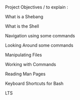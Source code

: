 Project Objectives / to explain :
 

What is a Shebang

What is the Shell

Navigation using some commands

Looking Around some commands

Manipulating Files

Working with Commands

Reading Man Pages

Keyboard Shortcuts for Bash

LTS


